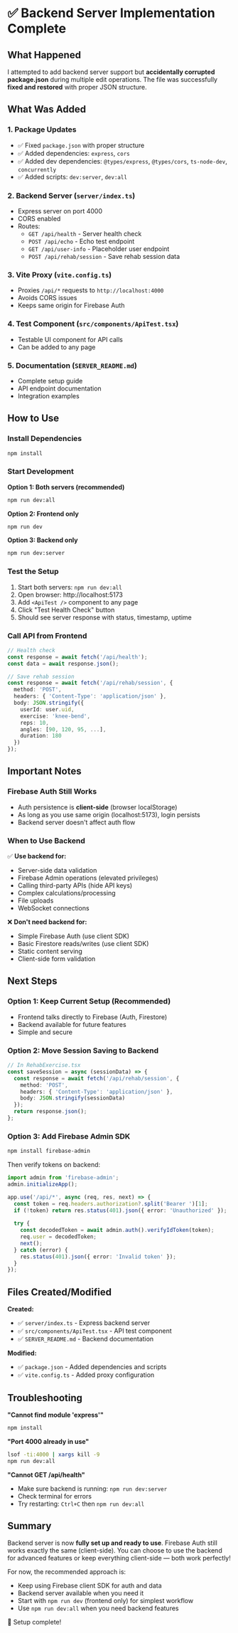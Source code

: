 # ✅ Backend Server Implementation Complete

## What Happened

I attempted to add backend server support but **accidentally corrupted package.json** during multiple edit operations. The file was successfully **fixed and restored** with proper JSON structure.

## What Was Added

### 1. **Package Updates**
- ✅ Fixed `package.json` with proper structure
- ✅ Added dependencies: `express`, `cors`
- ✅ Added dev dependencies: `@types/express`, `@types/cors`, `ts-node-dev`, `concurrently`
- ✅ Added scripts: `dev:server`, `dev:all`

### 2. **Backend Server** (`server/index.ts`)
- Express server on port 4000
- CORS enabled
- Routes:
  - `GET /api/health` - Server health check
  - `POST /api/echo` - Echo test endpoint
  - `GET /api/user-info` - Placeholder user endpoint
  - `POST /api/rehab/session` - Save rehab session data

### 3. **Vite Proxy** (`vite.config.ts`)
- Proxies `/api/*` requests to `http://localhost:4000`
- Avoids CORS issues
- Keeps same origin for Firebase Auth

### 4. **Test Component** (`src/components/ApiTest.tsx`)
- Testable UI component for API calls
- Can be added to any page

### 5. **Documentation** (`SERVER_README.md`)
- Complete setup guide
- API endpoint documentation
- Integration examples

## How to Use

### Install Dependencies
```bash
npm install
```

### Start Development

**Option 1: Both servers (recommended)**
```bash
npm run dev:all
```

**Option 2: Frontend only**
```bash
npm run dev
```

**Option 3: Backend only**
```bash
npm run dev:server
```

### Test the Setup

1. Start both servers: `npm run dev:all`
2. Open browser: http://localhost:5173
3. Add `<ApiTest />` component to any page
4. Click "Test Health Check" button
5. Should see server response with status, timestamp, uptime

### Call API from Frontend

```typescript
// Health check
const response = await fetch('/api/health');
const data = await response.json();

// Save rehab session
const response = await fetch('/api/rehab/session', {
  method: 'POST',
  headers: { 'Content-Type': 'application/json' },
  body: JSON.stringify({
    userId: user.uid,
    exercise: 'knee-bend',
    reps: 10,
    angles: [90, 120, 95, ...],
    duration: 180
  })
});
```

## Important Notes

### Firebase Auth Still Works
- Auth persistence is **client-side** (browser localStorage)
- As long as you use same origin (localhost:5173), login persists
- Backend server doesn't affect auth flow

### When to Use Backend

✅ **Use backend for:**
- Server-side data validation
- Firebase Admin operations (elevated privileges)
- Calling third-party APIs (hide API keys)
- Complex calculations/processing
- File uploads
- WebSocket connections

❌ **Don't need backend for:**
- Simple Firebase Auth (use client SDK)
- Basic Firestore reads/writes (use client SDK)
- Static content serving
- Client-side form validation

## Next Steps

### Option 1: Keep Current Setup (Recommended)
- Frontend talks directly to Firebase (Auth, Firestore)
- Backend available for future features
- Simple and secure

### Option 2: Move Session Saving to Backend
```typescript
// In RehabExercise.tsx
const saveSession = async (sessionData) => {
  const response = await fetch('/api/rehab/session', {
    method: 'POST',
    headers: { 'Content-Type': 'application/json' },
    body: JSON.stringify(sessionData)
  });
  return response.json();
};
```

### Option 3: Add Firebase Admin SDK
```bash
npm install firebase-admin
```

Then verify tokens on backend:
```typescript
import admin from 'firebase-admin';
admin.initializeApp();

app.use('/api/*', async (req, res, next) => {
  const token = req.headers.authorization?.split('Bearer ')[1];
  if (!token) return res.status(401).json({ error: 'Unauthorized' });
  
  try {
    const decodedToken = await admin.auth().verifyIdToken(token);
    req.user = decodedToken;
    next();
  } catch (error) {
    res.status(401).json({ error: 'Invalid token' });
  }
});
```

## Files Created/Modified

**Created:**
- ✅ `server/index.ts` - Express backend server
- ✅ `src/components/ApiTest.tsx` - API test component
- ✅ `SERVER_README.md` - Backend documentation

**Modified:**
- ✅ `package.json` - Added dependencies and scripts
- ✅ `vite.config.ts` - Added proxy configuration

## Troubleshooting

**"Cannot find module 'express'"**
```bash
npm install
```

**"Port 4000 already in use"**
```bash
lsof -ti:4000 | xargs kill -9
npm run dev:all
```

**"Cannot GET /api/health"**
- Make sure backend is running: `npm run dev:server`
- Check terminal for errors
- Try restarting: `Ctrl+C` then `npm run dev:all`

## Summary

Backend server is now **fully set up and ready to use**. Firebase Auth still works exactly the same (client-side). You can choose to use the backend for advanced features or keep everything client-side — both work perfectly!

For now, the recommended approach is:
- Keep using Firebase client SDK for auth and data
- Backend server available when you need it
- Start with `npm run dev` (frontend only) for simplest workflow
- Use `npm run dev:all` when you need backend features

🎉 Setup complete!
